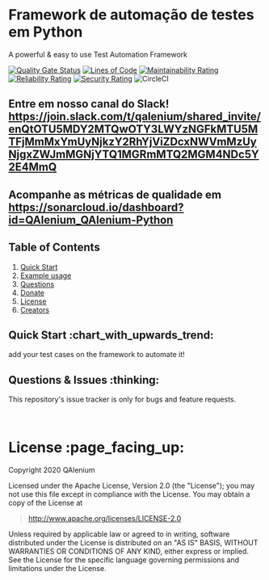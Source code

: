 # Framework de automação de testes em Python
A powerful & easy to use Test Automation Framework

[![Quality Gate Status](https://sonarcloud.io/api/project_badges/measure?project=QAlenium_QAlenium-Python&metric=alert_status)](https://sonarcloud.io/dashboard?id=QAlenium_QAlenium-Python)
[![Lines of Code](https://sonarcloud.io/api/project_badges/measure?project=QAlenium_QAlenium-Python&metric=ncloc)](https://sonarcloud.io/dashboard?id=QAlenium_QAlenium-Python)
[![Maintainability Rating](https://sonarcloud.io/api/project_badges/measure?project=QAlenium_QAlenium-Python&metric=sqale_rating)](https://sonarcloud.io/dashboard?id=QAlenium_QAlenium-Python)
[![Reliability Rating](https://sonarcloud.io/api/project_badges/measure?project=QAlenium_QAlenium-Python&metric=reliability_rating)](https://sonarcloud.io/dashboard?id=QAlenium_QAlenium-Python)
[![Security Rating](https://sonarcloud.io/api/project_badges/measure?project=QAlenium_QAlenium-Python&metric=security_rating)](https://sonarcloud.io/dashboard?id=QAlenium_QAlenium-Python)
![CircleCI](https://img.shields.io/circleci/build/github/QAlenium/QAlenium-Python/master)

## Entre em nosso canal do Slack! https://join.slack.com/t/qalenium/shared_invite/enQtOTU5MDY2MTQwOTY3LWYzNGFkMTU5MTFjMmMxYmUyNjkzY2RhYjViZDcxNWVmMzUyNjgxZWJmMGNjYTQ1MGRmMTQ2MGM4NDc5Y2E4MmQ

## Acompanhe as métricas de qualidade em https://sonarcloud.io/dashboard?id=QAlenium_QAlenium-Python

## Table of Contents
1. [Quick Start](#quick-start)
1. [Example usage](#examples)
1. [Questions](#report)
1. [Donate](#donate)
1. [License](#licence)
1. [Creators](#creators)

<h2 id="quick-start">Quick Start :chart_with_upwards_trend:</h2>
add your test cases on the framework to automate it!

<br/>

<h2 id="report">Questions & Issues :thinking:</h2>

This repository's issue tracker is only for bugs and feature requests.  

<br/>

<h1 id="license">License :page_facing_up:</h1>

Copyright 2020 QAlenium

Licensed under the Apache License, Version 2.0 (the "License");
you may not use this file except in compliance with the License.
You may obtain a copy of the License at

> http://www.apache.org/licenses/LICENSE-2.0

Unless required by applicable law or agreed to in writing, software
distributed under the License is distributed on an "AS IS" BASIS,
WITHOUT WARRANTIES OR CONDITIONS OF ANY KIND, either express or implied.
See the License for the specific language governing permissions and
limitations under the License.

<br/>
